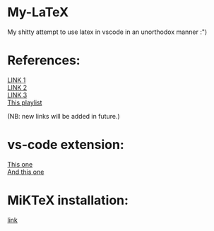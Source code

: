 # My-LaTeX
My shitty attempt to use latex in vscode in an unorthodox manner  :") 

# References: 
[LINK 1](https://www.youtube.com/watch?v=5jmIHOWpEg0)\
[LINK 2](https://www.youtube.com/watch?v=ydOTMQC7np0&t=1206s)\
[LINK 3](https://www.youtube.com/watch?v=y8y_KIs9JLs)\
[This playlist](https://www.youtube.com/playlist?list=PLHXZ9OQGMqxcWWkx2DMnQmj5os2X5ZR73)

\(NB: new links will be added in future.) 


# vs-code extension:
[This one](https://marketplace.visualstudio.com/items?itemName=mathematic.vscode-latex)\
[And this one](https://marketplace.visualstudio.com/items?itemName=James-Yu.latex-workshop)

# MiKTeX installation: 
[link](https://miktex.org/howto/install-miktex)

